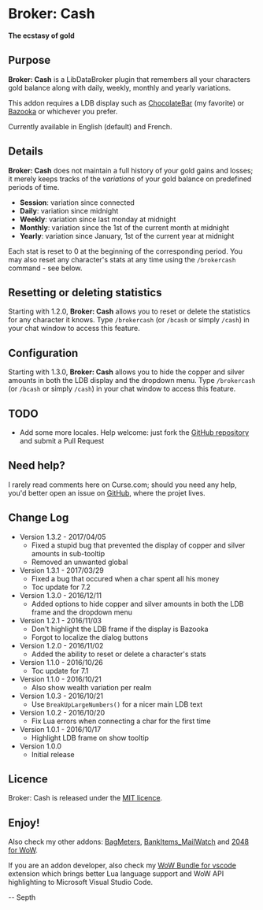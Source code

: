 # Broker: Cash
**The ecstasy of gold**

## Purpose

**Broker: Cash** is a LibDataBroker plugin that remembers all your characters gold balance along with daily, weekly, monthly and yearly variations.

This addon requires a LDB display such as [ChocolateBar](https://mods.curse.com/addons/wow/chocolatebar) (my favorite) or [Bazooka](https://mods.curse.com/addons/wow/bazooka) or whichever you prefer.

Currently available in English (default) and French.


## Details

**Broker: Cash** does not maintain a full history of your gold gains and losses; it merely keeps tracks of the *variations* of your gold balance on predefined periods of time.

* **Session**: variation since connected
* **Daily**: variation since midnight
* **Weekly**: variation since last monday at midnight
* **Monthly**: variation since the 1st of the current month at midnight
* **Yearly**: variation since January, 1st of the current year at midnight

Each stat is reset to 0 at the beginning of the corresponding period. You may also reset any character's stats at any time using the `/brokercash` command - see below.



## Resetting or deleting statistics

Starting with 1.2.0, **Broker: Cash** allows you to reset or delete the statistics for any character it knows. Type `/brokercash` (or `/bcash` or simply `/cash`) in your chat window to access this feature.


## Configuration

Starting with 1.3.0, **Broker: Cash** allows you to hide the copper and silver amounts in both the LDB display and the dropdown menu. Type `/brokercash` (or `/bcash` or simply `/cash`) in your chat window to access this feature.


## TODO

* Add some more locales. Help welcome: just fork the [GitHub repository](https://github.com/Septh/WoW-Broker_Cash) and submit a Pull Request


## Need help?

I rarely read comments here on Curse.com; should you need any help, you'd better open an issue on [GitHub](https://github.com/Septh/WoW-Broker_Cash), where the projet lives.


## Change Log

* Version 1.3.2 - 2017/04/05
	* Fixed a stupid bug that prevented the display of copper and silver amounts in sub-tooltip
	* Removed an unwanted global
* Version 1.3.1 - 2017/03/29
	* Fixed a bug that occured when a char spent all his money
	* Toc update for 7.2
* Version 1.3.0 - 2016/12/11
	* Added options to hide copper and silver amounts in both the LDB frame and the dropdown menu
* Version 1.2.1 - 2016/11/03
	* Don't highlight the LDB frame if the display is Bazooka
	* Forgot to localize the dialog buttons
* Version 1.2.0 - 2016/11/02
	* Added the ability to reset or delete a character's stats
* Version 1.1.0 - 2016/10/26
	* Toc update for 7.1
* Version 1.1.0 - 2016/10/21
	* Also show wealth variation per realm
* Version 1.0.3 - 2016/10/21
	* Use `BreakUpLargeNumbers()` for a nicer main LDB text
* Version 1.0.2 - 2016/10/20
	* Fix Lua errors when connecting a char for the first time
* Version 1.0.1 - 2016/10/17
	* Highlight LDB frame on show tooltip
* Version 1.0.0
	* Initial release


## Licence

Broker: Cash is released under the [MIT licence](https://opensource.org/licenses/MIT).


## Enjoy!

Also check my other addons: [BagMeters](https://www.curse.com/addons/wow/bagmeters), [BankItems_MailWatch](https://www.curse.com/addons/wow/bankitems_mailwatch) and [2048 for WoW](https://www.curse.com/addons/wow/wow2048).

If you are an addon developer, also check my [WoW Bundle for vscode](https://marketplace.visualstudio.com/items?itemName=Septh.wow-bundle) extension which brings better Lua language support and WoW API highlighting to Microsoft Visual Studio Code.

-- Septh

